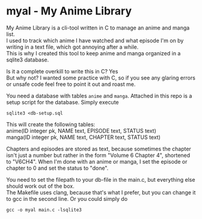 # myal - My Anime Library

My Anime Library is a cli-tool written in C to manage an anime and manga list.  
I used to track which anime I have watched and what episode I'm on by writing in
a text file, which got annoying after a while.  
This is why I created this tool to keep anime and manga organized in a sqlite3
database.  

Is it a complete overkill to write this in C? Yes  
But why not? I wanted some practice with C, so if you see any glaring errors or
unsafe code feel free to point it out and roast me.  

You need a database with tables `anime` and `manga`. Attached in this repo
is a setup script for the database. Simply execute
```
sqlite3 <db-setup.sql
```

This will create the following tables:  
anime(ID integer pk, NAME text, EPISODE text, STATUS text)  
manga(ID integer pk, NAME text, CHAPTER text, STATUS text)  

Chapters and episodes are stored as text, because sometimes the chapter isn't
just a number but rather in the form "Volume 6 Chapter 4", shortened to "V6CH4".
When I'm done with an anime or manga, I set the episode or chapter to 0 and set
the status to "done".  

You need to set the filepath to your db-file in the main.c, but everything else
should work out of the box.  
The Makefile uses clang, because that's what I prefer, but you can change it
to gcc in the second line. Or you could simply do  
```
gcc -o myal main.c -lsqlite3
```
